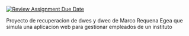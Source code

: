 [![Review Assignment Due Date](https://classroom.github.com/assets/deadline-readme-button-24ddc0f5d75046c5622901739e7c5dd533143b0c8e959d652212380cedb1ea36.svg)](https://classroom.github.com/a/6iGMrP35)

Proyecto de recuperacion de dwes y dwec de Marco Requena Egea que simula una aplicacion web para gestionar empleados de un instituto
